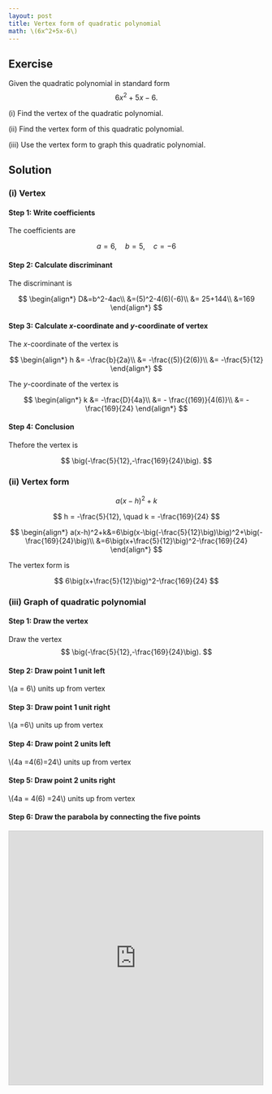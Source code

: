 ```yaml
---
layout: post
title: Vertex form of quadratic polynomial
math: \(6x^2+5x-6\)
---
```


## Exercise

Given the quadratic polynomial in standard form
$$
6x^2+5x-6.
$$

(i) Find the vertex of the quadratic polynomial.

(ii) Find the vertex form of this quadratic polynomial.

(iii) Use the vertex form to graph this quadratic polynomial.

## Solution

### (i) Vertex

#### Step 1: Write coefficients

The coefficients are

$$
a=6, \quad b=5,\quad c=-6
$$

#### Step 2: Calculate discriminant

The discriminant is

$$
\begin{align*}
D&=b^2-4ac\\
&=(5)^2-4(6)(-6)\\
&= 25+144\\
&=169
\end{align*}
$$

#### Step 3: Calculate *x*-coordinate and *y*-coordinate of vertex

The *x*-coordinate of the vertex is

$$
\begin{align*}
h &= -\frac{b}{2a}\\
&= -\frac{(5)}{2(6)}\\
&= -\frac{5}{12}
\end{align*}
$$

The *y*-coordinate of the vertex is

$$
\begin{align*}
k &= -\frac{D}{4a}\\
&= - \frac{(169)}{4(6)}\\
&= -\frac{169}{24}
\end{align*}
$$

#### Step 4: Conclusion

Thefore the vertex is

$$
\big(-\frac{5}{12},-\frac{169}{24}\big).
$$

### (ii) Vertex form

$$
a(x-h)^2+k
$$

$$
h =  -\frac{5}{12}, \quad k = -\frac{169}{24}
$$


$$
\begin{align*}
a(x-h)^2+k&=6\big(x-\big(-\frac{5}{12}\big)\big)^2+\big(-\frac{169}{24}\big)\\
&=6\big(x+\frac{5}{12}\big)^2-\frac{169}{24}
\end{align*}
$$

The vertex form is

$$
6\big(x+\frac{5}{12}\big)^2-\frac{169}{24}
$$

### (iii) Graph of quadratic polynomial

#### Step 1: Draw the vertex

Draw the vertex
$$
\big(-\frac{5}{12},-\frac{169}{24}\big).
$$

#### Step 2: Draw point 1 unit left

\\(a = 6\\) units up from vertex

#### Step 3: Draw point 1 unit right

\\(a =6\\) units up from vertex

#### Step 4: Draw point 2 units left

\\(4a =4(6)=24\\) units up from vertex

#### Step 5: Draw point 2 units right

\\(4a = 4(6) =24\\) units up from vertex

#### Step 6: Draw the parabola by connecting the five points

<iframe src="https://www.desmos.com/calculator/cxzp9y17yw?embed" width="500" height="500" style="border: 1px solid #ccc" frameborder=0></iframe>